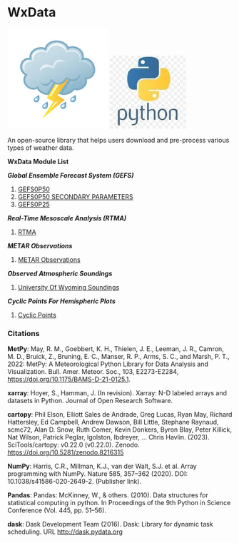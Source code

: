 # WxData

![weather icon](https://github.com/edrewitz/wxdata/blob/main/icons/weather%20icon.jpg) ![python icon](https://github.com/edrewitz/wxdata/blob/main/icons/python%20logo.png)

An open-source library that helps users download and pre-process various types of weather data. 

**WxData Module List**

***Global Ensemble Forecast System (GEFS)***
1. [GEFS0P50](https://github.com/edrewitz/wxdata/blob/main/Documentation/GEFS0P50.md#global-ensemble-forecast-system-050-x-050-degree-gefs0p50)
2. [GEFS0P50 SECONDARY PARAMETERS](https://github.com/edrewitz/wxdata/blob/main/Documentation/GEFS0P50%20Secondary%20Parameters.md#global-ensemble-forecast-system-050-x-050-degree-secondary-parameters-gefs0p50-secondary-parameters)
3. [GEFS0P25](https://github.com/edrewitz/wxdata/blob/main/Documentation/GEFS0P25.md#global-ensemble-forecast-system-025-x-025-degree-gefs0p25)

***Real-Time Mesoscale Analysis (RTMA)***
1. [RTMA](https://github.com/edrewitz/wxdata/blob/main/Documentation/rtma.md#real-time-mesoscale-analysis-rtma)

***METAR Observations***
1. [METAR Observations](https://github.com/edrewitz/wxdata/blob/main/Documentation/metars.md#metar-observations)

***Observed Atmospheric Soundings***
1. [University Of Wyoming Soundings](https://github.com/edrewitz/wxdata/blob/main/Documentation/wyoming_soundings.md)

***Cyclic Points For Hemispheric Plots***
1. [Cyclic Points](https://github.com/edrewitz/wxdata/blob/main/Documentation/cyclic_point.md#using-wxdata-to-add-cyclic-points-for-hemispheric-plots)


### Citations

**MetPy**: May, R. M., Goebbert, K. H., Thielen, J. E., Leeman, J. R., Camron, M. D., Bruick, Z.,
    Bruning, E. C., Manser, R. P., Arms, S. C., and Marsh, P. T., 2022: MetPy: A
    Meteorological Python Library for Data Analysis and Visualization. Bull. Amer. Meteor.
    Soc., 103, E2273-E2284, https://doi.org/10.1175/BAMS-D-21-0125.1.

**xarray**: Hoyer, S., Hamman, J. (In revision). Xarray: N-D labeled arrays and datasets in Python. Journal of Open Research Software.

**cartopy**: Phil Elson, Elliott Sales de Andrade, Greg Lucas, Ryan May, Richard Hattersley, Ed Campbell, Andrew Dawson, Bill Little, Stephane Raynaud, scmc72, Alan D. Snow, Ruth Comer, Kevin Donkers, Byron Blay, Peter Killick, Nat Wilson, Patrick Peglar, lgolston, lbdreyer, … Chris Havlin. (2023). SciTools/cartopy: v0.22.0 (v0.22.0). Zenodo. https://doi.org/10.5281/zenodo.8216315

**NumPy**: Harris, C.R., Millman, K.J., van der Walt, S.J. et al. Array programming with NumPy. Nature 585, 357–362 (2020). DOI: 10.1038/s41586-020-2649-2. (Publisher link).

**Pandas**: Pandas: McKinney, W., & others. (2010). Data structures for statistical computing in python. In Proceedings of the 9th Python in Science Conference (Vol. 445, pp. 51–56).

**dask**: Dask Development Team (2016). Dask: Library for dynamic task scheduling. URL http://dask.pydata.org


